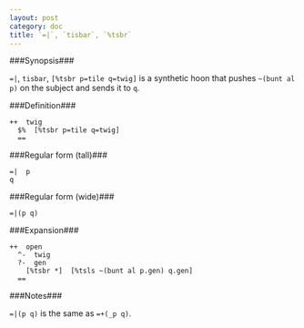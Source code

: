 ```yaml
---
layout: post
category: doc
title: `=|`, `tisbar`, `%tsbr`
---
```


###Synopsis###

`=|`, `tisbar`, `[%tsbr p=tile q=twig]` is a synthetic hoon that
pushes `~(bunt al p)` on the subject and sends it to `q`.

###Definition###

    ++  twig  
      $%  [%tsbr p=tile q=twig]
      ==

###Regular form (tall)###

    =|  p
    q

###Regular form (wide)###

    =|(p q)

###Expansion###
    
    ++  open
      ^-  twig
      ?-  gen
        [%tsbr *]  [%tsls ~(bunt al p.gen) q.gen]
      ==

###Notes###

`=|(p q)` is the same as `=+(_p q)`.
